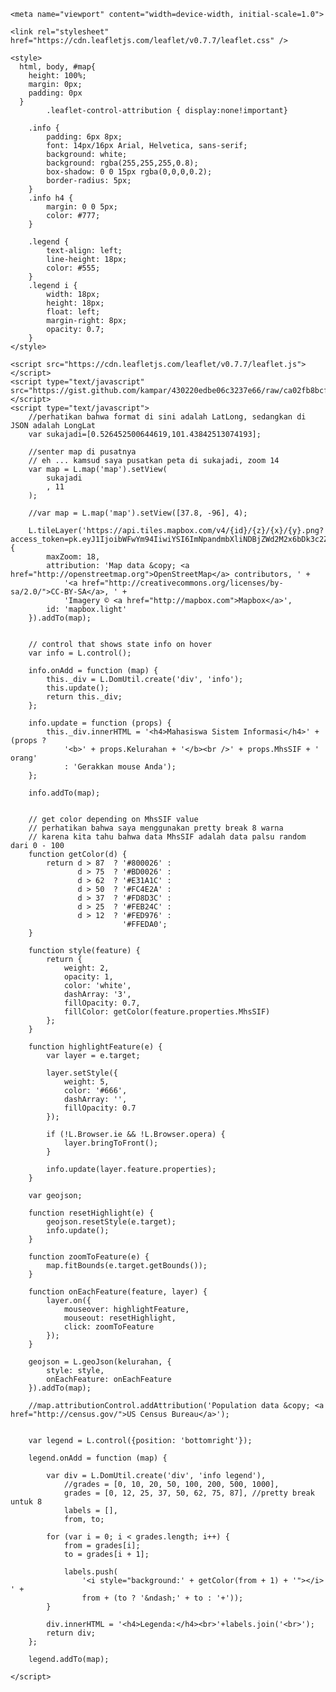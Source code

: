 <!DOCTYPE html>
<html>
<head>
	<title>Leaflet Layers Control Example (Pekanbaru)</title>
	<meta charset="utf-8" />

	<meta name="viewport" content="width=device-width, initial-scale=1.0">

	<link rel="stylesheet" href="https://cdn.leafletjs.com/leaflet/v0.7.7/leaflet.css" />

	<style>
      html, body, #map{
        height: 100%;
        margin: 0px;
        padding: 0px
      }
			.leaflet-control-attribution { display:none!important}

		.info {
			padding: 6px 8px;
			font: 14px/16px Arial, Helvetica, sans-serif;
			background: white;
			background: rgba(255,255,255,0.8);
			box-shadow: 0 0 15px rgba(0,0,0,0.2);
			border-radius: 5px;
		}
		.info h4 {
			margin: 0 0 5px;
			color: #777;
		}

		.legend {
			text-align: left;
			line-height: 18px;
			color: #555;
		}
		.legend i {
			width: 18px;
			height: 18px;
			float: left;
			margin-right: 8px;
			opacity: 0.7;
		}
	</style>
</head>
<body>
	<div id="map"></div>

	<script src="https://cdn.leafletjs.com/leaflet/v0.7.7/leaflet.js"></script>
	<script type="text/javascript" src="https://gist.github.com/kampar/430220edbe06c3237e66/raw/ca02fb8bcffc0523832070d231ba9592918e0b3f/kelurahan.js"></script>
	<script type="text/javascript">
		//perhatikan bahwa format di sini adalah LatLong, sedangkan di JSON adalah LongLat
		var sukajadi=[0.526452500644619,101.43842513074193]; 
		
		//senter map di pusatnya 
		// eh ... kamsud saya pusatkan peta di sukajadi, zoom 14
		var map = L.map('map').setView(
			sukajadi
			, 11
		);

		//var map = L.map('map').setView([37.8, -96], 4);

		L.tileLayer('https://api.tiles.mapbox.com/v4/{id}/{z}/{x}/{y}.png?access_token=pk.eyJ1IjoibWFwYm94IiwiYSI6ImNpandmbXliNDBjZWd2M2x6bDk3c2ZtOTkifQ._QA7i5Mpkd_m30IGElHziw', {
			maxZoom: 18,
			attribution: 'Map data &copy; <a href="http://openstreetmap.org">OpenStreetMap</a> contributors, ' +
				'<a href="http://creativecommons.org/licenses/by-sa/2.0/">CC-BY-SA</a>, ' +
				'Imagery © <a href="http://mapbox.com">Mapbox</a>',
			id: 'mapbox.light'
		}).addTo(map);


		// control that shows state info on hover
		var info = L.control();

		info.onAdd = function (map) {
			this._div = L.DomUtil.create('div', 'info');
			this.update();
			return this._div;
		};

		info.update = function (props) {
			this._div.innerHTML = '<h4>Mahasiswa Sistem Informasi</h4>' +  (props ?
				'<b>' + props.Kelurahan + '</b><br />' + props.MhsSIF + ' orang'
				: 'Gerakkan mouse Anda');
		};

		info.addTo(map);


		// get color depending on MhsSIF value
		// perhatikan bahwa saya menggunakan pretty break 8 warna
		// karena kita tahu bahwa data MhsSIF adalah data palsu random dari 0 - 100
		function getColor(d) {
			return d > 87  ? '#800026' :
			       d > 75  ? '#BD0026' :
			       d > 62  ? '#E31A1C' :
			       d > 50  ? '#FC4E2A' :
			       d > 37  ? '#FD8D3C' :
			       d > 25  ? '#FEB24C' :
			       d > 12  ? '#FED976' :
			                 '#FFEDA0';
		}

		function style(feature) {
			return {
				weight: 2,
				opacity: 1,
				color: 'white',
				dashArray: '3',
				fillOpacity: 0.7,
				fillColor: getColor(feature.properties.MhsSIF)
			};
		}

		function highlightFeature(e) {
			var layer = e.target;

			layer.setStyle({
				weight: 5,
				color: '#666',
				dashArray: '',
				fillOpacity: 0.7
			});

			if (!L.Browser.ie && !L.Browser.opera) {
				layer.bringToFront();
			}

			info.update(layer.feature.properties);
		}

		var geojson;

		function resetHighlight(e) {
			geojson.resetStyle(e.target);
			info.update();
		}

		function zoomToFeature(e) {
			map.fitBounds(e.target.getBounds());
		}

		function onEachFeature(feature, layer) {
			layer.on({
				mouseover: highlightFeature,
				mouseout: resetHighlight,
				click: zoomToFeature
			});
		}

		geojson = L.geoJson(kelurahan, {
			style: style,
			onEachFeature: onEachFeature
		}).addTo(map);

		//map.attributionControl.addAttribution('Population data &copy; <a href="http://census.gov/">US Census Bureau</a>');


		var legend = L.control({position: 'bottomright'});

		legend.onAdd = function (map) {

			var div = L.DomUtil.create('div', 'info legend'),
				//grades = [0, 10, 20, 50, 100, 200, 500, 1000],
				grades = [0, 12, 25, 37, 50, 62, 75, 87], //pretty break untuk 8
				labels = [],
				from, to;

			for (var i = 0; i < grades.length; i++) {
				from = grades[i];
				to = grades[i + 1];

				labels.push(
					'<i style="background:' + getColor(from + 1) + '"></i> ' +
					from + (to ? '&ndash;' + to : '+'));
			}

			div.innerHTML = '<h4>Legenda:</h4><br>'+labels.join('<br>');
			return div;
		};

		legend.addTo(map);

	</script>
</html>

